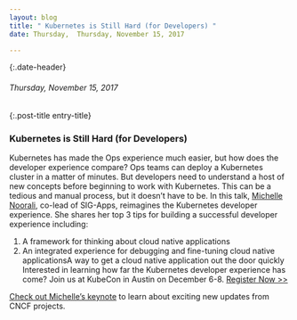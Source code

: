 ```yaml
---
layout: blog
title: " Kubernetes is Still Hard (for Developers) " 
date: Thursday,  Thursday, November 15, 2017 

---
```

{:.date-header}
###### Thursday, November 15, 2017 

{:.post-title entry-title}
### Kubernetes is Still Hard (for Developers) 

  
Kubernetes has made the Ops experience much easier, but how does the developer experience compare? Ops teams can deploy a Kubernetes cluster in a matter of minutes. But developers need to understand a host of new concepts before beginning to work with Kubernetes. This can be a tedious and manual process, but it doesn’t have to be. In this talk, [Michelle Noorali](https://twitter.com/michellenoorali), co-lead of SIG-Apps, reimagines the Kubernetes developer experience. She shares her top 3 tips for building a successful developer experience including:  

1. A framework for thinking about cloud native applications
2. An integrated experience for debugging and fine-tuning cloud native applicationsA way to get a cloud native application out the door quickly
Interested in learning how far the Kubernetes developer experience has come? Join us at KubeCon in Austin on December 6-8.&nbsp;[Register Now \>\>](https://goo.gl/TK9ET3)
  
[Check out Michelle’s keynote](http://sched.co/CUCC) to learn about exciting new updates from CNCF projects.

